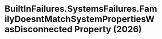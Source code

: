 # BuiltInFailures.SystemsFailures.FamilyDoesntMatchSystemPropertiesWasDisconnected Property (2026)

﻿
